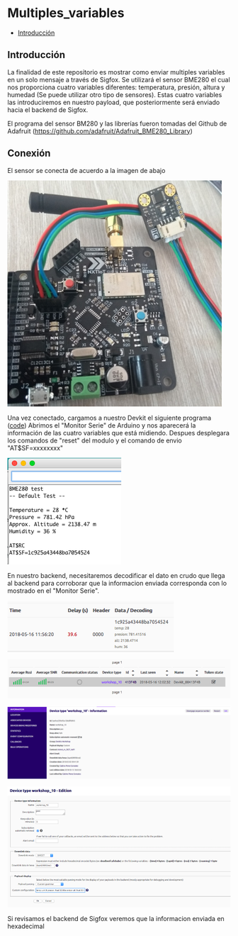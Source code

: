Multiples_variables
=============

-	[Introducción](#introducción)

Introducción
------------

La finalidad de este repositorio es mostrar como enviar multiples variables en un solo mensaje a través de Sigfox. 
Se utilizará el sensor BME280 el cual nos proporciona cuatro variables diferentes: temperatura, presión, 
altura y humedad (Se puede utilizar otro tipo de sensores). Estas cuatro variables las introduciremos 
en nuestro payload, que posteriormente será enviado hacia el backend de Sigfox.

El programa del sensor BM280 y las librerías fueron tomadas del Github de Adafruit (https://github.com/adafruit/Adafruit_BME280_Library)

Conexión
--------

El sensor se conecta de acuerdo a la imagen de abajo

![dev1](https://github.com/NXTIoT/Multiples_variables/blob/master/imagenes/bme1.png?raw=true)

Una vez conectado, cargamos a nuestro Devkit el siguiente programa ([code](https://github.com/NXTIoT/Multiples_variables/blob/master/BME280_sigfox/bme280_sigfox.ino))
Abrimos el "Monitor Serie" de Arduino y nos aparecerá la información de las cuatro variables que está midiendo. Despues desplegara 
los comandos de "reset" del modulo y el comando de envio "AT$SF=xxxxxxxx"

![dev1](https://github.com/NXTIoT/Multiples_variables/blob/master/imagenes/bme2.png?raw=true)

En nuestro backend, necesitaremos decodificar el dato en crudo que llega al backend para corroborar que la informacion enviada corresponda 
con lo mostrado en el "Monitor Serie". 

![dev1](https://github.com/NXTIoT/Multiples_variables/blob/master/imagenes/bme3.png?raw=true)

![dev1](https://github.com/NXTIoT/Multiples_variables/blob/master/imagenes/bme4.png?raw=true)

![dev1](https://github.com/NXTIoT/Multiples_variables/blob/master/imagenes/bme5.png?raw=true)

![dev1](https://github.com/NXTIoT/Multiples_variables/blob/master/imagenes/bme6.png?raw=true)





Si revisamos el backend de Sigfox veremos que la informacion enviada en hexadecimal 

